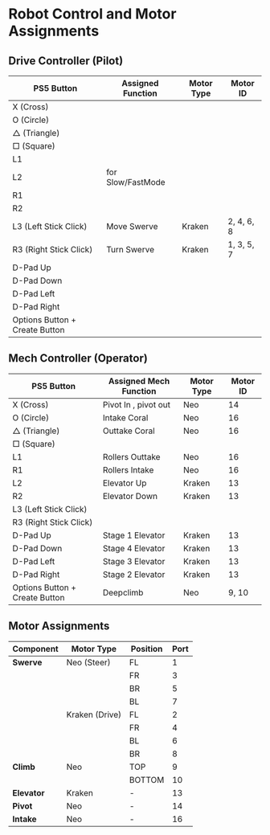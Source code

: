 # Robot Control and Motor Assignments

## **Drive Controller (Pilot)**

| PS5 Button                     | Assigned Function  | Motor Type | Motor ID   |
| ------------------------------ | ------------------ | ---------- | ---------- |
| X (Cross)                      |                    |            |            |
| O (Circle)                     |                    |            |            |
| △ (Triangle)                   |                    |            |            |
| □ (Square)                     |                    |            |            |
| L1                             |                    |            |            |
| L2                             |  for Slow/FastMode |            |            |
| R1                             |                    |            |            |
| R2                             |                    |            |            |
| L3 (Left Stick Click)          | Move Swerve        | Kraken     | 2, 4, 6, 8 |
| R3 (Right Stick Click)         | Turn Swerve        | Kraken     | 1, 3, 5, 7 |
| D-Pad Up                       |                    |            |            |
| D-Pad Down                     |                    |            |            |
| D-Pad Left                     |                    |            |            |
| D-Pad Right                    |                    |            |            |
| Options Button + Create Button |                    |            |            |

## **Mech Controller (Operator)**

| PS5 Button                     | Assigned Mech Function | Motor Type | Motor ID |
| ------------------------------ | ---------------------- | ---------- | -------- |
| X (Cross)                      | Pivot In , pivot out   | Neo        | 14       |
| O (Circle)                     | Intake Coral           | Neo        | 16       |
| △ (Triangle)                   | Outtake Coral          | Neo        | 16       |
| □ (Square)                     |                        |            |          |
| L1                             | Rollers Outtake        | Neo        | 16       |
| R1                             | Rollers Intake         | Neo        | 16       |
| L2                             | Elevator Up            | Kraken     | 13       |
| R2                             | Elevator Down          | Kraken     | 13       |
| L3 (Left Stick Click)          |                        |            |          |
| R3 (Right Stick Click)         |                        |            |          |
| D-Pad Up                       | Stage 1 Elevator       | Kraken     | 13       |
| D-Pad Down                     | Stage 4 Elevator       | Kraken     | 13       |
| D-Pad Left                     | Stage 3 Elevator       | Kraken     | 13       |
| D-Pad Right                    | Stage 2 Elevator       | Kraken     | 13       |
| Options Button + Create Button | Deepclimb              | Neo        | 9, 10    |

## **Motor Assignments**

| Component    | Motor Type     | Position | Port | 
| ------------ | -------------- | -------- | ---- | 
| **Swerve**   | Neo (Steer)    | FL       | 1    | 
|              |                | FR       | 3    | 
|              |                | BR       | 5    | 
|              |                | BL       | 7    | 
|              | Kraken (Drive) | FL       | 2    | 
|              |                | FR       | 4    | 
|              |                | BL       | 6    | 
|              |                | BR       | 8    | 
| **Climb**    | Neo            | TOP      | 9    | 
|              |                | BOTTOM   | 10   | 
| **Elevator** | Kraken         | -        | 13   | 
| **Pivot**    | Neo            | -        | 14   | 
| **Intake**   | Neo            | -        | 16   | 

